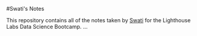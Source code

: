
#Swati's Notes

This repository contains all of the notes taken by [Swati](https://github.com/Swatee2021) for the Lighthouse Labs Data Science Bootcamp.
...